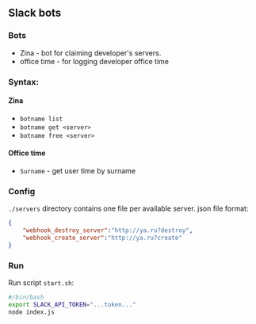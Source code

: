 ## Slack bots

### Bots

* Zina - bot for claiming developer's servers.
* office time - for logging developer office time

### Syntax:

#### Zina

* `botname list`
* `botname get <server>`
* `botname free <server>`

#### Office time

* `Surname` - get user time by surname

### Config
`./servers` directory contains one file per available server.
json file format:
```json
{
	"webhook_destroy_server":"http://ya.ru?destroy",
	"webhook_create_server":"http://ya.ru?create"
}
```

### Run
Run script `start.sh`:
```bash
#/bin/bash
export SLACK_API_TOKEN="...token..."
node index.js
```

